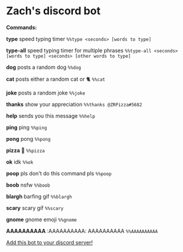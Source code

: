 # Zach's discord bot

__Commands:__


__type__
speed typing timer ```%%type <seconds> [words to type]```

__type-all__
speed typing timer for multiple phrases ```%%type-all
<seconds> [words to type]
<seconds> [other words to type]```

__dog__
posts a random dog ```%%dog```

__cat__
posts either a random cat or :cat2: ```%%cat```

__joke__
posts a random joke ```%%joke```

__thanks__
show your appreciation ```%%thanks @ZRPizza#5682```

__help__
sends you this message ```%%help```

__ping__
ping ```%%ping```

__pong__
pong ```%%pong```

__pizza__
:pizza: ```%%pizza```

__ok__
idk ```%%ok```

__poop__
pls don't do this command pls ```%%poop```

__boob__
nsfw ```%%boob```

__blargh__
barfing gif ```%%blargh```

__scary__
scary gif ```%%scary```

__gnome__
gnome emoji ```%%gnome```

__AAAAAAAAAA__
:AAAAAAAAAA: AAAAAAAAAA ```%%AAAAAAAAAA```

[Add this bot to your discord server!](https://discordapp.com/oauth2/authorize?client_id=440610325083979786&scope=bot)
